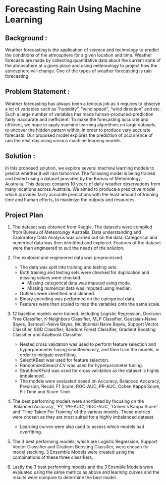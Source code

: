 # Forecasting Rain Using Machine Learning

## Background : 
Weather forecasting is the application of science and technology to predict the conditions of the atmosphere for a given location and time. Weather forecasts are made by collecting quantitative data about the current state of the atmosphere at a given place and using meteorology to project how the atmosphere will change. One of the types of weather forecasting is rain forecasting.

## Problem Statement :
Weather forecasting has always been a tedious job as it requires to observe a lot of variables such as “humidity”, “wind speed”, “wind direction” and etc. Such a large number of variables has made human-produced-prediction fairly inaccurate and inefficient. To make the forecasting accurate and efficient, we hope to apply machine learning algorithms on large datasets, to uncover the hidden pattern within, in order to produce very accurate forecasts. Our proposed model explores the prediction of occurrence of rain the next day using various machine learning models.

## Solution : 
In this proposed solution, we explore several machine learning models to predict whether it will rain tomorrow. The following model is being trained and tested using a dataset provided by the Bureau of Meteorology, Australia. This dataset contains 10 years of daily weather observations from many locations across Australia. We aimed to produce a predictive model which provides fairly accurate predictions with the least amount of training time and human efforts, to maximize the outputs and resources. 

## Project Plan
1. The dataset was obtained from Kaggle. The datasets were compiled from Bureau of Meteorology Australia. Data understanding and Exploratory Data Analysis was carried out on the data. Categorical and numerical data was then identified and explored. Features of the dataset were then engineered to suit the needs of the solution. 

2. The explored and engineered data was preprocessed. 
    - The data was split into training and testing sets. 
    - Both training and testing sets were checked for duplication and missing values were checked. 
        - Missing categorical data was imputed using mode. 
        - Missing numerical data was imputed using median. 
    - Outliers were identified and cleaned. 
    - Binary encoding was performed on the categorical data. 
    - Features were then scaled to map the variables onto the same scale. 

3. 12 baseline models were trained, including Logistic Regression, Decision Tree Classifier, K-Neighbors Classifier, MLP Classifier, Gaussian-Naive Bayes, Bernoulli-Naive Bayes, Multinomial Naive Bayes, Support Vector Classifier, SGD Classifier, Random Forest Classifier, Gradient Boosting Classifier and AdaBoost Classifier. 
    - Nested cross validation was used to perform feature selection and hyperparameter tuning simulteneously, and then train the models, in order to mitigate overfitting. 
    - SelectKBest was used for feature selection.
    - RandomizedSearchCV was used for hyperparameter tuning.
    - StratifiedKFold was used for cross validation as the dataset is highly imbalanced.
    - The models were evaluated based on Accuracy, Balanced Accuracy, Precision, Recall, F1 Score, ROC-AUC, PR-AUC, Cohen Kappa Score, Fit Time and Score Time. 

4. The best performing models were shortlisted by focusing on the ‘Balanced Accuracy’, ‘F1’, ‘PR-AUC’, ‘ROC-AUC’, ‘Cohen's Kappa Score’ and ‘Time Taken For Training’ of the various models. These metrics were chosen as they are most suited for a highly imbalanced dataset. 
    - Learning curves were also used to assess which models had overfitting.

5. The 3 best performing models, which are Logistic Regression, Support Vector Classifier and Gradient Boosting Classifier, were chosen for model stacking. 3 Ensemble Models were created using the combinations of these three classifiers. 

6. Lastly the 3 best performing models and the 3 Ensmble Models were evaluated using the same metrics as above and learning curves and the results were compare to determine the best model.
